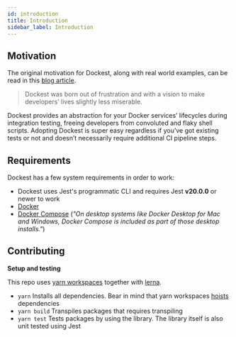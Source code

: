 ```yaml
---
id: introduction
title: Introduction
sidebar_label: Introduction
---
```


## Motivation

The original motivation for Dockest, along with real world examples, can be read in this [blog article](https://engineering.klarna.com/node-js-integration-testing-with-ease-fab5f8d29163).

> Dockest was born out of frustration and with a vision to make developers’ lives slightly less miserable.

Dockest provides an abstraction for your Docker services’ lifecycles during integration testing, freeing developers from convoluted and flaky shell scripts. Adopting Dockest is super easy regardless if you’ve got existing tests or not and doesn’t necessarily require additional CI pipeline steps.

## Requirements

Dockest has a few system requirements in order to work:

- Dockest uses Jest's programmatic CLI and requires Jest **v20.0.0** or newer to work
- [Docker](https://www.docker.com/)
- [Docker Compose](https://docs.docker.com/compose/install/) (_"On desktop systems like Docker Desktop for Mac and Windows, Docker Compose is included as part of those desktop installs."_)

## Contributing

**Setup and testing**

This repo uses [yarn workspaces](https://yarnpkg.com/lang/en/docs/workspaces/) together with [lerna](https://github.com/lerna/lerna).

- `yarn` Installs all dependencies. Bear in mind that yarn workspaces [hoists](https://yarnpkg.com/lang/en/docs/workspaces/#toc-limitations-caveats) dependencies
- `yarn build` Transpiles packages that requires transpiling
- `yarn test` Tests packages by using the library. The library itself is also unit tested using Jest
